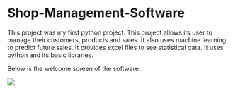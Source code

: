 # Shop-Management-Software
This project was my first python project. This project allows its user to manage their customers, products and sales. It also uses machine learning to predict future sales. It provides excel files to see statistical data. It uses python and its basic libraries.

Below is the welcome screen of the software:

<img src="https://i.imgur.com/T5uONMn.png">
